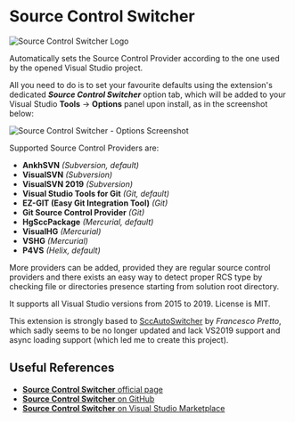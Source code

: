 # Source Control Switcher

![Source Control Switcher Logo](https://www.ryadel.com/wp-content/uploads/2019/10/Source-Control-Switcher-logo-368x200.png)

Automatically sets the Source Control Provider according to the one 
used by the opened Visual Studio project.

All you need to do is to set your favourite defaults using the 
extension's dedicated ***Source Control Switcher*** option tab, 
which will be added to your Visual Studio 
**Tools** -> **Options** panel upon install, as in the screenshot below:

![Source Control Switcher - Options Screenshot](https://www.ryadel.com/wp-content/uploads/2019/10/ss-01-1.png)

Supported Source Control Providers are:

 * **AnkhSVN** *(Subversion, default)*
 * **VisualSVN** *(Subversion)*
 * **VisualSVN 2019** *(Subversion)*
 * **Visual Studio Tools for Git** *(Git, default)*
 * **EZ-GIT (Easy Git Integration Tool)** *(Git)*
 * **Git Source Control Provider** *(Git)*
 * **HgSccPackage** *(Mercurial, default)*
 * **VisualHG** *(Mercurial)*
 * **VSHG** *(Mercurial)*
 * **P4VS** *(Helix, default)*
 
More providers can be added, provided they are regular source control providers 
and there exists an easy way to detect
proper RCS type by checking file or directories presence
starting from solution root directory.

It supports all Visual Studio versions from 2015 to 2019.
License is MIT.

This extension is strongly based to [SccAutoSwitcher](https://github.com/ceztko/SccAutoSwitcher) by *Francesco Pretto*, 
which sadly seems to be no longer updated 
and lack VS2019 support and async loading support 
(which led me to create this project).

## Useful References
 * [**Source Control Switcher** official page](https://www.ryadel.com/en/portfolio/source-control-switcher/)
 * [**Source Control Switcher** on GitHub](https://github.com/Darkseal/SourceControlSwitcher/)
 * [**Source Control Switcher** on Visual Studio Marketplace](https://marketplace.visualstudio.com/items?itemName=Ryadel.SourceControlSwitcher)

